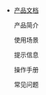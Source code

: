 <!-- 请勿添加产品标题，标题行将由系统自动增加，名称将于您申请邮件提供的仓库名称一致 -->

* [产品文档](/crossborder/README.md)

   产品简介

   使用场景

   提示信息

   操作手册

   常见问题
